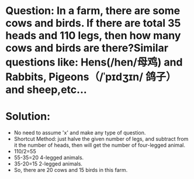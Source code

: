 # Question: In a farm, there are some cows and birds. If there are total 35 heads and 110 legs, then how many cows and birds are there?Similar questions like: Hens(/hen/母鸡) and Rabbits, Pigeons（/ˈpɪdʒɪn/ 鸽子） and sheep,etc...

# Solution: 
- No need to assume 'x' and make any type of question.
- Shortcut Method: just halve the given number of legs, and subtract from it the number of heads, then will get the number of four-legged animal.
- 110/2=55
- 55-35=20 4-legged animals.
- 35-20=15 2-legged animals.
- So, there are 20 cows and 15 birds in this farm.



